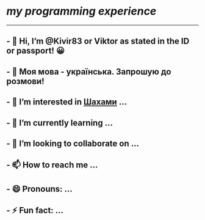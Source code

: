 # ***my programming experience***
  ---  
## - 👋 Hi, I’m @Kivir83 or Viktor as stated in the ID or passport! 😀
## - 💬 Моя мова - українська. Запрошую до розмови! 
## - 👀 I’m interested in [Шахами](https://chess.com/) ...
## - 🌱 I’m currently learning ...
## - 💞️ I’m looking to collaborate on ...
## - 📫 How to reach me ...
## - 😄 Pronouns: ...
## - ⚡ Fun fact: ...

<!---
Kivir83/Kivir83 is a ✨ special ✨ repository because its `README.md` (this file) appears on your GitHub profile.
You can click the Preview link to take a look at your changes.
--->

